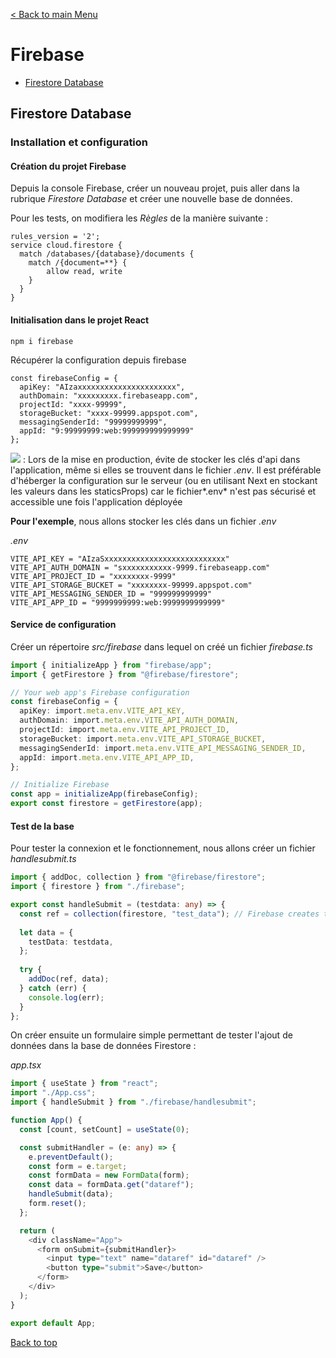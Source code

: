 [< Back to main Menu](https://github.com/gsoulie/react-resources/blob/master/react-presentation.md)    

# Firebase

* [Firestore Database](#firestore-database)     


## Firestore Database

### Installation et configuration

#### Création du projet Firebase

Depuis la console Firebase, créer un nouveau projet, puis aller dans la rubrique *Firestore Database* et créer une nouvelle base de données.

Pour les tests, on modifiera les *Règles* de la manière suivante :

````
rules_version = '2';
service cloud.firestore {
  match /databases/{database}/documents {
    match /{document=**} {
    	allow read, write
    }
  }
}
````

#### Initialisation dans le projet React

````
npm i firebase
````

Récupérer la configuration depuis firebase 

````
const firebaseConfig = {
  apiKey: "AIzaxxxxxxxxxxxxxxxxxxxxxx",
  authDomain: "xxxxxxxxx.firebaseapp.com",
  projectId: "xxxx-99999",
  storageBucket: "xxxx-99999.appspot.com",
  messagingSenderId: "99999999999",
  appId: "9:99999999:web:999999999999999"
};
````

<img src="https://img.shields.io/badge/Important-DD0031.svg?logo=LOGO"> : Lors de la mise en production, évite de stocker les clés d'api dans l'application, même si elles se trouvent dans le fichier *.env*. Il est préférable d'héberger la configuration sur le serveur (ou en utilisant Next en stockant les valeurs dans les staticsProps) car le fichier*.env* n'est pas sécurisé et accessible une fois l'application déployée

**Pour l'exemple**, nous allons stocker les clés dans un fichier *.env*

*.env*

````
VITE_API_KEY = "AIzaSxxxxxxxxxxxxxxxxxxxxxxxxxxx"
VITE_API_AUTH_DOMAIN = "sxxxxxxxxxxx-9999.firebaseapp.com"
VITE_API_PROJECT_ID = "xxxxxxxx-9999"
VITE_API_STORAGE_BUCKET = "xxxxxxxx-99999.appspot.com"
VITE_API_MESSAGING_SENDER_ID = "999999999999"
VITE_API_APP_ID = "9999999999:web:9999999999999"
````

#### Service de configuration

Créer un répertoire *src/firebase* dans lequel on créé un fichier *firebase.ts*

````typescript
import { initializeApp } from "firebase/app";
import { getFirestore } from "@firebase/firestore";

// Your web app's Firebase configuration
const firebaseConfig = {
  apiKey: import.meta.env.VITE_API_KEY,
  authDomain: import.meta.env.VITE_API_AUTH_DOMAIN,
  projectId: import.meta.env.VITE_API_PROJECT_ID,
  storageBucket: import.meta.env.VITE_API_STORAGE_BUCKET,
  messagingSenderId: import.meta.env.VITE_API_MESSAGING_SENDER_ID,
  appId: import.meta.env.VITE_API_APP_ID,
};

// Initialize Firebase
const app = initializeApp(firebaseConfig);
export const firestore = getFirestore(app);
````

#### Test de la base

Pour tester la connexion et le fonctionnement, nous allons créer un fichier *handlesubmit.ts*

````typescript
import { addDoc, collection } from "@firebase/firestore";
import { firestore } from "./firebase";

export const handleSubmit = (testdata: any) => {
  const ref = collection(firestore, "test_data"); // Firebase creates this automatically
  
  let data = {
    testData: testdata,
  };
  
  try {
    addDoc(ref, data);
  } catch (err) {
    console.log(err);
  }
};
````

On créer ensuite un formulaire simple permettant de tester l'ajout de données dans la base de données Firestore :

*app.tsx*

````typescript
import { useState } from "react";
import "./App.css";
import { handleSubmit } from "./firebase/handlesubmit";

function App() {
  const [count, setCount] = useState(0);

  const submitHandler = (e: any) => {
    e.preventDefault();
    const form = e.target;
    const formData = new FormData(form);
    const data = formData.get("dataref");
    handleSubmit(data);
    form.reset();
  };

  return (
    <div className="App">
      <form onSubmit={submitHandler}>
        <input type="text" name="dataref" id="dataref" />
        <button type="submit">Save</button>
      </form>
    </div>
  );
}

export default App;
````

[Back to top](#firebase)      
